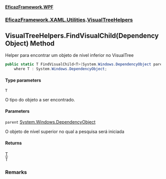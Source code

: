 #### [EficazFramework.WPF](EficazFrameworkData.md 'EficazFramework Data')
### [EficazFramework.XAML.Utilities](EficazFrameworkData.md#EficazFramework.XAML.Utilities 'EficazFramework.XAML.Utilities').[VisualTreeHelpers](EficazFramework.XAML.Utilities/VisualTreeHelpers.md 'EficazFramework.XAML.Utilities.VisualTreeHelpers')

## VisualTreeHelpers.FindVisualChild<T>(DependencyObject) Method

Helper para encontrar um objeto de nível inferior no VisualTree

```csharp
public static T FindVisualChild<T>(System.Windows.DependencyObject parent)
    where T : System.Windows.DependencyObject;
```
#### Type parameters

<a name='EficazFramework.XAML.Utilities.VisualTreeHelpers.FindVisualChild_T_(System.Windows.DependencyObject).T'></a>

`T`

O tipo do objeto a ser encontrado.
#### Parameters

<a name='EficazFramework.XAML.Utilities.VisualTreeHelpers.FindVisualChild_T_(System.Windows.DependencyObject).parent'></a>

`parent` [System.Windows.DependencyObject](https://docs.microsoft.com/en-us/dotnet/api/System.Windows.DependencyObject 'System.Windows.DependencyObject')

O objeto de nível superior no qual a pesquisa será iniciada

#### Returns
[T](EficazFramework.XAML.Utilities/VisualTreeHelpers/FindVisualChild_T_(DependencyObject).md#EficazFramework.XAML.Utilities.VisualTreeHelpers.FindVisualChild_T_(System.Windows.DependencyObject).T 'EficazFramework.XAML.Utilities.VisualTreeHelpers.FindVisualChild<T>(System.Windows.DependencyObject).T')  
T

### Remarks